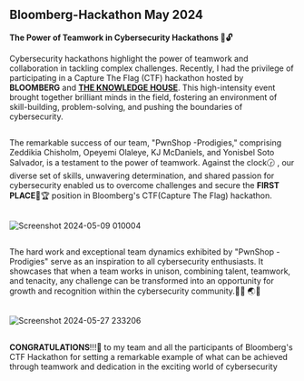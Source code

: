 ## Bloomberg-Hackathon May 2024

**The Power of Teamwork in Cybersecurity Hackathons 💪🔓**

 Cybersecurity hackathons highlight the power of teamwork and collaboration in tackling complex challenges. Recently, I had the privilege of participating in a Capture The Flag (CTF) hackathon hosted by **BLOOMBERG** and [**THE KNOWLEDGE HOUSE**](https://www.linkedin.com/posts/theknowledgehouse_hackathonwinners-capturetheflag-cybersecurity-activity-7199144515373252609-4od5?utm_source=share&utm_medium=member_desktop). This high-intensity event brought together brilliant minds in the field, fostering an environment of skill-building, problem-solving, and pushing the boundaries of cybersecurity.

##
The remarkable success of our team, "PwnShop -Prodigies," comprising Zeddikia Chisholm, Opeyemi Olaleye, KJ McDaniels, and Yonisbel Soto Salvador, is a testament to the power of teamwork. Against the clock🕝 , our diverse set of skills, unwavering determination, and shared passion for cybersecurity enabled us to overcome challenges and secure the **FIRST PLACE**🥇🏆 position in Bloomberg's CTF(Capture The Flag) hackathon.
##
![Screenshot 2024-05-09 010004](https://github.com/luzritacco/Bloomberg-Hackathon/assets/151267325/5696b464-d95d-4cb4-9dec-100ec8ec9213)

##
The hard work and exceptional team dynamics exhibited by "PwnShop -Prodigies" serve as an inspiration to all cybersecurity enthusiasts. It showcases that when a team works in unison, combining talent, teamwork, and tenacity, any challenge can be transformed into an opportunity for growth and recognition within the cybersecurity community.👩‍💻 🌏💫
##
![Screenshot 2024-05-27 233206](https://github.com/luzritacco/Bloomberg-Hackathon/assets/151267325/db0ee3d0-5bcd-4291-ac4c-0780f2a975ed)
##

**CONGRATULATIONS**!!!📣 to my team  and all the participants of Bloomberg's CTF Hackathon for setting a remarkable example of what can be achieved through teamwork and dedication in the exciting world of cybersecurity

